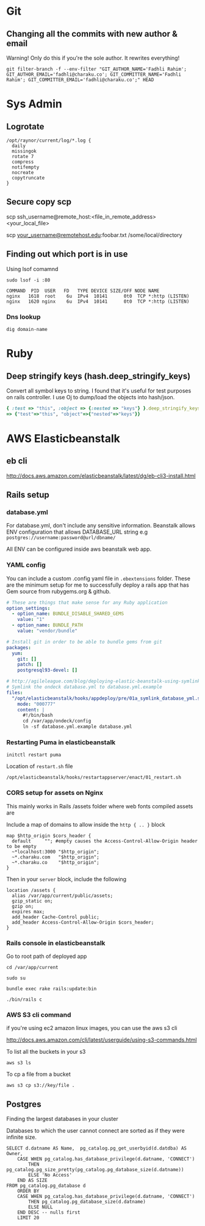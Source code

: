 # Git

## Changing all the commits with new author & email

Warning! Only do this if you're the sole author. It rewrites everything!

```
git filter-branch -f --env-filter "GIT_AUTHOR_NAME='Fadhli Rahim'; GIT_AUTHOR_EMAIL='fadhli@charaku.co'; GIT_COMMITTER_NAME='Fadhli Rahim'; GIT_COMMITTER_EMAIL='fadhli@charaku.co';" HEAD
```


# Sys Admin

## Logrotate

```
/opt/raynor/current/log/*.log {
  daily
  missingok
  rotate 7
  compress
  notifempty
  nocreate
  copytruncate
}
```

## Secure copy scp

scp ssh_username@remote_host:<file_in_remote_address> <your_local_file>

scp your_username@remotehost.edu:foobar.txt /some/local/directory

## Finding out which port is in use

Using lsof comamnd

```
sudo lsof -i :80

COMMAND  PID  USER   FD   TYPE DEVICE SIZE/OFF NODE NAME
nginx   1618  root    6u  IPv4  10141      0t0  TCP *:http (LISTEN)
nginx   1620 nginx    6u  IPv4  10141      0t0  TCP *:http (LISTEN)
```

### Dns lookup

`dig domain-name`

# Ruby

## Deep stringify keys (hash.deep_stringify_keys)

Convert all symbol keys to string. I found that it's useful for test purposes on rails controller. I use Oj to dump/load the objects into hash/json.

```ruby
{ :test => "this", :object => {:nested => "keys"} }.deep_stringify_keys
=> {"test"=>"this", "object"=>{"nested"=>"keys"}}
```

# AWS Elasticbeanstalk

## eb cli

http://docs.aws.amazon.com/elasticbeanstalk/latest/dg/eb-cli3-install.html

## Rails setup

### database.yml

For database.yml, don't include any sensitive information. Beanstalk allows ENV configuration that allows DATABASE_URL string e.g `postgres://username:password@url/dbname/`

All ENV can be configured inside aws beanstalk web app.

### YAML config

You can include a custom .config yaml file in `.ebextensions` folder. These are the minimum setup for me to successfully deploy a rails app
that has Gem source from rubygems.org & github.


```yaml
# These are things that make sense for any Ruby application
option_settings:
  - option_name: BUNDLE_DISABLE_SHARED_GEMS
    value: "1"
  - option_name: BUNDLE_PATH
    value: "vendor/bundle"

# Install git in order to be able to bundle gems from git
packages:
  yum:
    git: []
    patch: []
    postgresql93-devel: []

# http://agileleague.com/blog/deploying-elastic-beanstalk-using-symlinks-avoid-checking-database-yml-git/
# Symlink the ondeck database.yml to database.yml.example
files:
  "/opt/elasticbeanstalk/hooks/appdeploy/pre/01a_symlink_database_yml.sh":
    mode: "000777"
    content: |
      #!/bin/bash
      cd /var/app/ondeck/config
      ln -sf database.yml.example database.yml

```

### Restarting Puma in elasticbeanstalk

`initctl restart puma`

Location of `restart.sh` file

`/opt/elasticbeanstalk/hooks/restartappserver/enact/01_restart.sh`


### CORS setup for assets on Nginx

This mainly works in Rails /assets folder where web fonts compiled assets are

Include a map of domains to allow inside the `http { .. }` block
```
map $http_origin $cors_header {
  default     ""; #empty causes the Access-Control-Allow-Origin header to be empty
  ~*localhost:3000 "$http_origin";
  ~*.charaku.com   "$http_origin";
  ~*.charaku.co    "$http_origin";
}
```

Then in your `server` block, include the following
```
location /assets {
  alias /var/app/current/public/assets;
  gzip_static on;
  gzip on;
  expires max;
  add_header Cache-Control public;
  add_header Access-Control-Allow-Origin $cors_header;
}
```

### Rails console in elasticbeanstalk

Go to root path of deployed app

`cd /var/app/current`

`sudo su`

`bundle exec rake rails:update:bin`

`./bin/rails c`


### AWS S3 cli command

if you're using ec2 amazon linux images, you can use the aws s3 cli

http://docs.aws.amazon.com/cli/latest/userguide/using-s3-commands.html

To list all the buckets in your s3

`aws s3 ls`

To cp a file from a bucket

`aws s3 cp s3://key/file .`


## Postgres

Finding the largest databases in your cluster

Databases to which the user cannot connect are sorted as if they were infinite size.
```
SELECT d.datname AS Name,  pg_catalog.pg_get_userbyid(d.datdba) AS Owner,
    CASE WHEN pg_catalog.has_database_privilege(d.datname, 'CONNECT')
        THEN pg_catalog.pg_size_pretty(pg_catalog.pg_database_size(d.datname))
        ELSE 'No Access'
    END AS SIZE
FROM pg_catalog.pg_database d
    ORDER BY
    CASE WHEN pg_catalog.has_database_privilege(d.datname, 'CONNECT')
        THEN pg_catalog.pg_database_size(d.datname)
        ELSE NULL
    END DESC -- nulls first
    LIMIT 20
```
